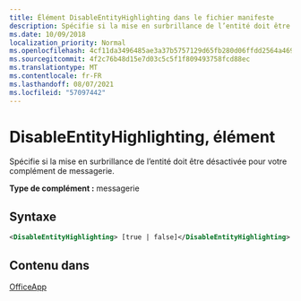 ```yaml
---
title: Élément DisableEntityHighlighting dans le fichier manifeste
description: Spécifie si la mise en surbrillance de l’entité doit être désactivée pour votre complément de messagerie.
ms.date: 10/09/2018
localization_priority: Normal
ms.openlocfilehash: 4cf11da3496485ae3a37b5757129d65fb280d06ffdd2564a4694ca911a6d7166
ms.sourcegitcommit: 4f2c76b48d15e7d03c5c5f1f809493758fcd88ec
ms.translationtype: MT
ms.contentlocale: fr-FR
ms.lasthandoff: 08/07/2021
ms.locfileid: "57097442"
---
```

# <a name="disableentityhighlighting-element"></a>DisableEntityHighlighting, élément

Spécifie si la mise en surbrillance de l’entité doit être désactivée pour votre complément de messagerie.

**Type de complément :** messagerie

## <a name="syntax"></a>Syntaxe

```XML
<DisableEntityHighlighting> [true | false]</DisableEntityHighlighting>
```

## <a name="contained-in"></a>Contenu dans

[OfficeApp](officeapp.md)

